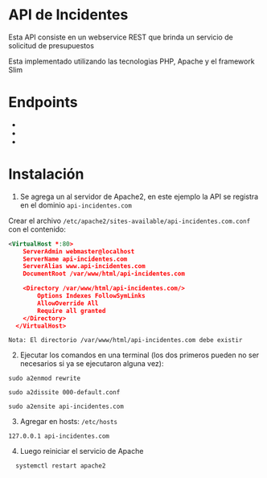  # API de Incidentes

  Esta API consiste en un webservice REST que brinda un servicio de solicitud de presupuestos

  Esta implementado utilizando las tecnologias PHP, Apache y el framework Slim

 # Endpoints

 *
 *
 *

  # Instalación

1. Se agrega un <Virtual-Host> al servidor de Apache2, en este ejemplo la API se registra en el dominio `api-incidentes.com`

  Crear el archivo `/etc/apache2/sites-available/api-incidentes.com.conf` con el contenido:

  ```xml
  <VirtualHost *:80>
      ServerAdmin webmaster@localhost
      ServerName api-incidentes.com
      ServerAlias www.api-incidentes.com
      DocumentRoot /var/www/html/api-incidentes.com

      <Directory /var/www/html/api-incidentes.com/>
          Options Indexes FollowSymLinks
          AllowOverride All
          Require all granted
      </Directory>
    </VirtualHost>
  ```

  `Nota: El directorio /var/www/html/api-incidentes.com debe existir`

2. Ejecutar los comandos en una terminal (los dos primeros pueden no ser necesarios si ya se ejecutaron alguna vez):

  ```
  sudo a2enmod rewrite

  sudo a2dissite 000-default.conf

  sudo a2ensite api-incidentes.com
  ```

3. Agregar en hosts: `/etc/hosts`

  ```
  127.0.0.1 api-incidentes.com
  ```

4. Luego reiniciar el servicio de Apache

 ```
   systemctl restart apache2
```